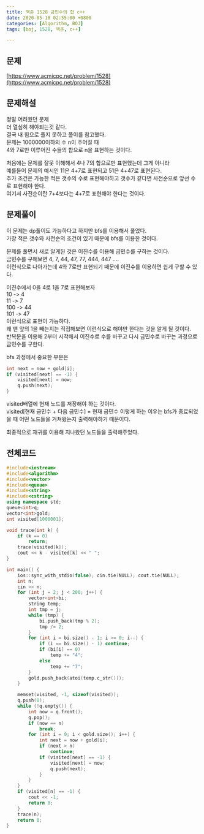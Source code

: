 ```yaml
---
title: 백준 1528 금민수의 합 c++
date: 2020-05-10 02:55:00 +0800
categories: [Algorithm, BOJ]
tags: [boj, 1528, 백준, c++]

---
```


## 문제
[https://www.acmicpc.net/problem/1528](https://www.acmicpc.net/problem/1528)  


## 문제해설
정말 어려웠던 문제  
더 열심히 해야되는것 같다.  
결국 내 힘으로 풀지 못하고 풀이를 참고했다.  
문제는 1000000이하의 수 n이 주어질 때  
4와 7로만 이루어진 수들의 합으로 n을 표현하는 것이다.  

처음에는 문제를 잘못 이해해서 4나 7의 합으로만 표현했는데 그게 아니라  
예를들어 문제의 예시인 11은 4+7로 표현되고 51은 4+47로 표현된다.  
추가 조건은 가능한 적은 갯수의 수로 표현해야하고 갯수가 같다면 사전순으로 앞선 수로 표현해야 한다.  
여기서 사전순이란 7+4보다는 4+7로 표현해야 한다는 것이다.  



## 문제풀이
이 문제는 dp풀이도 가능하다고 하지만 bfs를 이용해서 풀었다.  
가장 적은 갯수와 사전순의 조건이 있기 때문에 bfs를 이용한 것이다.  

문제를 풀면서 새로 알게된 것은 이진수를 이용해 금민수를 구하는 것이다.  
금민수를 구해보면 4, 7, 44, 47, 77, 444, 447 ....  
이런식으로 나아가는데 4와 7로만 표현되기 때문에 이진수를 이용하면 쉽게 구할 수 있다.  

이진수에서 0을 4로 1을 7로 표현해보자  
10 -> 4  
11 -> 7  
100 -> 44  
101 -> 47  
이런식으로 표현이 가능하다.  
왜 맨 앞의 1을 빼는지는 직접해보면 이런식으로 해야만 한다는 것을 알게 될 것이다.  
반복문을 이용해 2부터 시작해서 이진수로 수를 바꾸고 다시 금민수로 바꾸는 과정으로 금민수를 구한다.  


bfs 과정에서 중요한 부분은  
```c++
int next = now + gold[i];
if (visited[next] == -1) {
	visited[next] = now;
	q.push(next);
}
```
visited배열에 현재 노드를 저장해야 하는 것이다.  
visited[현재 금민수 + 다음 금민수] = 현재 금민수
이렇게 하는 이유는 bfs가 종료되었을 때 어떤 노드들을 거쳐왔는지 출력해야하기 때문이다.  

최종적으로 재귀를 이용해 지나왔던 노드들을 출력해주었다.  



## 전체코드
```c++
#include<iostream>
#include<algorithm>
#include<vector>
#include<queue>
#include<string>
#include<cstring>
using namespace std;
queue<int>q;
vector<int>gold;
int visited[1000001];

void trace(int k) {
	if (k == 0)
		return;
	trace(visited[k]);
	cout << k - visited[k] << " ";
}

int main() {
	ios::sync_with_stdio(false); cin.tie(NULL); cout.tie(NULL);
	int n;
	cin >> n;
	for (int j = 2; j < 200; j++) {
		vector<int>bi;
		string temp;
		int tmp = j;
		while (tmp) {
			bi.push_back(tmp % 2);
			tmp /= 2;
		}
		for (int i = bi.size() - 1; i >= 0; i--) {
			if (i == bi.size() - 1) continue;
			if (bi[i] == 0)
				temp += "4";
			else
				temp += "7";
		}
		gold.push_back(atoi(temp.c_str()));
	}

	memset(visited, -1, sizeof(visited));
	q.push(0);
	while (!q.empty()) {
		int now = q.front();
		q.pop();
		if (now == n)
			break;
		for (int i = 0; i < gold.size(); i++) {
			int next = now + gold[i];
			if (next > n) 
				continue;
			if (visited[next] == -1) {
				visited[next] = now;
				q.push(next);
			}
		}
	}
	if (visited[n] == -1) {
		cout << -1;
		return 0;
	}
	trace(n);
	return 0;
}
```